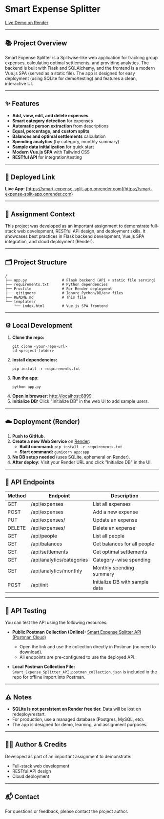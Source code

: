 # Smart Expense Splitter

[Live Demo on Render](https://smart-expense-split-app.onrender.com)

---

## 📚 Project Overview

Smart Expense Splitter is a Splitwise-like web application for tracking group expenses, calculating optimal settlements, and providing analytics. The backend is built with Flask and SQLAlchemy, and the frontend is a modern Vue.js SPA (served as a static file). The app is designed for easy deployment (using SQLite for demo/testing) and features a clean, interactive UI.

---

## ✨ Features

- **Add, view, edit, and delete expenses**
- **Smart category detection** for expenses
- **Automatic person extraction** from descriptions
- **Equal, percentage, and custom splits**
- **Balances and optimal settlements** calculation
- **Spending analytics** (by category, monthly summary)
- **Sample data initialization** for quick start
- **Modern Vue.js SPA** with Tailwind CSS
- **RESTful API** for integration/testing

---

## 🚀 Deployed Link

**Live App:** [https://smart-expense-split-app.onrender.com](https://smart-expense-split-app.onrender.com)

---

## 📝 Assignment Context

This project was developed as an important assignment to demonstrate full-stack web development, RESTful API design, and deployment skills. It showcases best practices in Flask backend development, Vue.js SPA integration, and cloud deployment (Render).

---

## 🗂️ Project Structure

```
/
├── app.py                # Flask backend (API + static file serving)
├── requirements.txt      # Python dependencies
├── Procfile              # For Render deployment
├── .gitignore            # Ignore Python/DB/env files
├── README.md             # This file
└── templates/
    └── index.html        # Vue.js SPA frontend
```

---

## ⚙️ Local Development

1. **Clone the repo:**
    ```
    git clone <your-repo-url>
    cd <project-folder>
    ```
2. **Install dependencies:**
    ```
    pip install -r requirements.txt
    ```
3. **Run the app:**
    ```
    python app.py
    ```
4. **Open in browser:**
    [http://localhost:8899](http://localhost:8899)
5. **Initialize DB:**
    Click "Initialize DB" in the web UI to add sample users.

---

## ☁️ Deployment (Render)

1. **Push to GitHub.**
2. **Create a new Web Service** on [Render](https://render.com/):
    - **Build command:** `pip install -r requirements.txt`
    - **Start command:** `gunicorn app:app`
3. **No DB setup needed** (uses SQLite, ephemeral on Render).
4. **After deploy:** Visit your Render URL and click "Initialize DB" in the UI.

---

## 🔗 API Endpoints

| Method | Endpoint                | Description                        |
|--------|-------------------------|------------------------------------|
| GET    | /api/expenses           | List all expenses                  |
| POST   | /api/expenses           | Add a new expense                  |
| PUT    | /api/expenses/<id>      | Update an expense                  |
| DELETE | /api/expenses/<id>      | Delete an expense                  |
| GET    | /api/people             | List all people                    |
| GET    | /api/balances           | Get balances for all people        |
| GET    | /api/settlements        | Get optimal settlements            |
| GET    | /api/analytics/categories | Category-wise spending           |
| GET    | /api/analytics/monthly  | Monthly spending summary           |
| POST   | /api/init               | Initialize DB with sample data     |

---

## 🧪 API Testing

You can test the API using the following resources:

- **Public Postman Collection (Online):**
  [Smart Expense Splitter API (Postman Cloud)](https://mayurijagaye.postman.co/workspace/Mayuri-Jagaye's-Workspace~490c7170-4d5a-47e6-87b3-9eb6edcb3114/collection/46015629-3e9daf85-c7d6-46f8-b29d-354b31537c4a?action=share&creator=46015629)
  - Open the link and use the collection directly in Postman (no need to download).
  - All endpoints are pre-configured to use the deployed API.

- **Local Postman Collection File:**
  `Smart_Expense_Splitter_API.postman_collection.json` is included in the repo for offline import into Postman.

---

## ⚠️ Notes

- **SQLite is not persistent on Render free tier.** Data will be lost on redeploy/restart.
- For production, use a managed database (Postgres, MySQL, etc).
- The app is designed for demo, learning, and assignment purposes.

---

## 👨‍💻 Author & Credits

Developed as part of an important assignment to demonstrate:
- Full-stack web development
- RESTful API design
- Cloud deployment

---

## 📬 Contact

For questions or feedback, please contact the project author. 